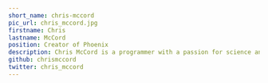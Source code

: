 ```yaml
---
short_name: chris-mccord
pic_url: chris_mccord.jpg
firstname: Chris
lastname: McCord
position: Creator of Phoenix
description: Chris McCord is a programmer with a passion for science and building things. He spends his time crafting the Phoenix Framework, working with the fine folks at DockYard, writing books like Metaprogramming Elixir, and teaching others the tools of the trade.
github: chrismccord
twitter: chris_mccord
---
```


<!-- - ![](/assets/images/speakers/ju-lui.png) -->
